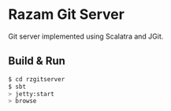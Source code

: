 # Razam Git Server #

Git server implemented using Scalatra and JGit.

## Build & Run ##

```sh
$ cd rzgitserver
$ sbt
> jetty:start
> browse
```

